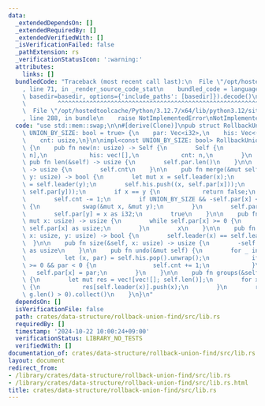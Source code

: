 ```yaml
---
data:
  _extendedDependsOn: []
  _extendedRequiredBy: []
  _extendedVerifiedWith: []
  _isVerificationFailed: false
  _pathExtension: rs
  _verificationStatusIcon: ':warning:'
  attributes:
    links: []
  bundledCode: "Traceback (most recent call last):\n  File \"/opt/hostedtoolcache/Python/3.12.7/x64/lib/python3.12/site-packages/onlinejudge_verify/documentation/build.py\"\
    , line 71, in _render_source_code_stat\n    bundled_code = language.bundle(stat.path,\
    \ basedir=basedir, options={'include_paths': [basedir]}).decode()\n          \
    \         ^^^^^^^^^^^^^^^^^^^^^^^^^^^^^^^^^^^^^^^^^^^^^^^^^^^^^^^^^^^^^^^^^^^^^^^^^^^^^^^^^\n\
    \  File \"/opt/hostedtoolcache/Python/3.12.7/x64/lib/python3.12/site-packages/onlinejudge_verify/languages/rust.py\"\
    , line 288, in bundle\n    raise NotImplementedError\nNotImplementedError\n"
  code: "use std::mem::swap;\n\n#[derive(Clone)]\npub struct RollbackUnionFind<const\
    \ UNION_BY_SIZE: bool = true> {\n    par: Vec<i32>,\n    his: Vec<(usize, i32)>,\n\
    \    cnt: usize,\n}\n\nimpl<const UNION_BY_SIZE: bool> RollbackUnionFind<UNION_BY_SIZE>\
    \ {\n    pub fn new(n: usize) -> Self {\n        Self {\n            par: vec![-1;\
    \ n],\n            his: vec![],\n            cnt: n,\n        }\n    }\n\n   \
    \ pub fn len(&self) -> usize {\n        self.par.len()\n    }\n\n    pub fn count(&self)\
    \ -> usize {\n        self.cnt\n    }\n\n    pub fn merge(&mut self, x: usize,\
    \ y: usize) -> bool {\n        let mut x = self.leader(x);\n        let mut y\
    \ = self.leader(y);\n        self.his.push((x, self.par[x]));\n        self.his.push((y,\
    \ self.par[y]));\n        if x == y {\n            return false;\n        }\n\
    \        self.cnt -= 1;\n        if UNION_BY_SIZE && -self.par[x] < -self.par[y]\
    \ {\n            swap(&mut x, &mut y);\n        }\n        self.par[x] += self.par[y];\n\
    \        self.par[y] = x as i32;\n        true\n    }\n\n    pub fn leader(&self,\
    \ mut x: usize) -> usize {\n        while self.par[x] >= 0 {\n            x =\
    \ self.par[x] as usize;\n        }\n        x\n    }\n\n    pub fn same(&self,\
    \ x: usize, y: usize) -> bool {\n        self.leader(x) == self.leader(y)\n  \
    \  }\n\n    pub fn size(&self, x: usize) -> usize {\n        -self.par[self.leader(x)]\
    \ as usize\n    }\n\n    pub fn undo(&mut self) {\n        for _ in 0..2 {\n \
    \           let (x, par) = self.his.pop().unwrap();\n            if self.par[x]\
    \ >= 0 && par < 0 {\n                self.cnt += 1;\n            }\n         \
    \   self.par[x] = par;\n        }\n    }\n\n    pub fn groups(&self) -> Vec<Vec<usize>>\
    \ {\n        let mut res = vec![vec![]; self.len()];\n        for x in 0..self.len()\
    \ {\n            res[self.leader(x)].push(x);\n        }\n        res.into_iter().filter(|g|\
    \ g.len() > 0).collect()\n    }\n}\n"
  dependsOn: []
  isVerificationFile: false
  path: crates/data-structure/rollback-union-find/src/lib.rs
  requiredBy: []
  timestamp: '2024-10-22 10:00:24+09:00'
  verificationStatus: LIBRARY_NO_TESTS
  verifiedWith: []
documentation_of: crates/data-structure/rollback-union-find/src/lib.rs
layout: document
redirect_from:
- /library/crates/data-structure/rollback-union-find/src/lib.rs
- /library/crates/data-structure/rollback-union-find/src/lib.rs.html
title: crates/data-structure/rollback-union-find/src/lib.rs
---
```

